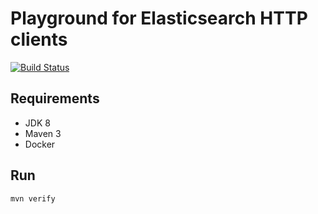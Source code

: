 # Playground for Elasticsearch HTTP clients
[![Build Status](https://travis-ci.org/graylog-labs/elasticsearch-http-playground.svg?branch=master)](https://travis-ci.org/graylog-labs/elasticsearch-http-playground)

## Requirements

* JDK 8
* Maven 3
* Docker

## Run

```
mvn verify
```
